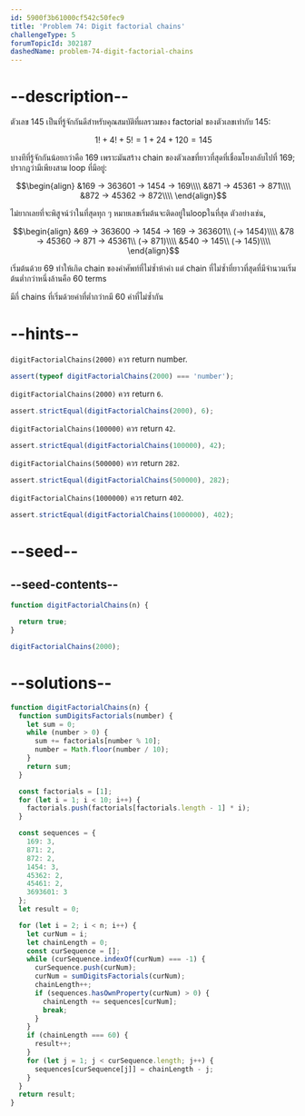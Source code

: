 ```yaml
---
id: 5900f3b61000cf542c50fec9
title: 'Problem 74: Digit factorial chains'
challengeType: 5
forumTopicId: 302187
dashedName: problem-74-digit-factorial-chains
---
```


# --description--

ตัวเลข 145 เป็นที่รู้จักกันดีสำหรับคุณสมบัติที่ผลรวมของ factorial ของตัวเลขเท่ากับ 145:

$$1! + 4! + 5! = 1 + 24 + 120 = 145$$

บางทีที่รู้จักกันน้อยกว่าคือ 169 เพราะมันสร้าง chain ของตัวเลขที่ยาวที่สุดที่เชื่อมโยงกลับไปที่ 169; ปรากฎว่ามีเพียงสาม loop ที่มีอยู่:

$$\begin{align}
&169 → 363601 → 1454 → 169\\\\
&871 → 45361 → 871\\\\
&872 → 45362 → 872\\\\
\end{align}$$


ไม่ยากเลยที่จะพิสูจน์ว่าในที่สุดทุก ๆ หมายเลขเริ่มต้นจะติดอยู่ในloopในที่สุด ตัวอย่างเช่น,

$$\begin{align}
&69 → 363600 → 1454 → 169 → 363601\\ (→ 1454)\\\\
&78 → 45360 → 871 → 45361\\ (→ 871)\\\\
&540 → 145\\ (→ 145)\\\\
\end{align}$$

เริ่มต้นด้วย 69 ทำให้เกิด chain ของคำศัพท์ที่ไม่ซ้ำห้าคำ แต่ chain ที่ไม่ซ้ำที่ยาวที่สุดที่มีจำนวนเริ่มต้นต่ำกว่าหนึ่งล้านคือ 60 terms

มีกี่ chains ที่เริ่มด้วยค่าที่ต่ำกว่า`n`มี 60 ค่าที่ไม่ซ้ำกัน

# --hints--

`digitFactorialChains(2000)` ควร return number.

```js
assert(typeof digitFactorialChains(2000) === 'number');
```

`digitFactorialChains(2000)` ควร return `6`.

```js
assert.strictEqual(digitFactorialChains(2000), 6);
```

`digitFactorialChains(100000)` ควร return `42`.

```js
assert.strictEqual(digitFactorialChains(100000), 42);
```

`digitFactorialChains(500000)` ควร return `282`.

```js
assert.strictEqual(digitFactorialChains(500000), 282);
```

`digitFactorialChains(1000000)` ควร return `402`.

```js
assert.strictEqual(digitFactorialChains(1000000), 402);
```

# --seed--

## --seed-contents--

```js
function digitFactorialChains(n) {

  return true;
}

digitFactorialChains(2000);
```

# --solutions--

```js
function digitFactorialChains(n) {
  function sumDigitsFactorials(number) {
    let sum = 0;
    while (number > 0) {
      sum += factorials[number % 10];
      number = Math.floor(number / 10);
    }
    return sum;
  }

  const factorials = [1];
  for (let i = 1; i < 10; i++) {
    factorials.push(factorials[factorials.length - 1] * i);
  }

  const sequences = {
    169: 3,
    871: 2,
    872: 2,
    1454: 3,
    45362: 2,
    45461: 2,
    3693601: 3
  };
  let result = 0;

  for (let i = 2; i < n; i++) {
    let curNum = i;
    let chainLength = 0;
    const curSequence = [];
    while (curSequence.indexOf(curNum) === -1) {
      curSequence.push(curNum);
      curNum = sumDigitsFactorials(curNum);
      chainLength++;
      if (sequences.hasOwnProperty(curNum) > 0) {
        chainLength += sequences[curNum];
        break;
      }
    }
    if (chainLength === 60) {
      result++;
    }
    for (let j = 1; j < curSequence.length; j++) {
      sequences[curSequence[j]] = chainLength - j;
    }
  }
  return result;
}
```
